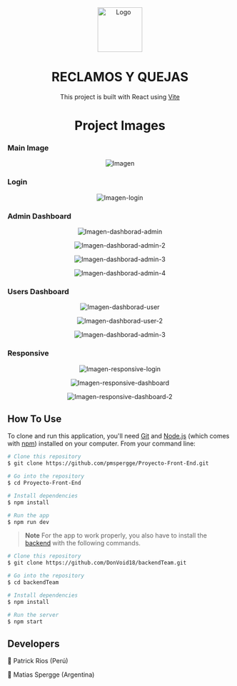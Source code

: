 <div align="center">
  <img src="./src/images/logo.png" alt="Logo" title="Logo" width="100px">
</div>
<h1 align="center">
  RECLAMOS Y QUEJAS
</h1>
<p align="center"> 
This project is built with React using <a href="https://vitejs.dev/">Vite</a> 
</p>
<h1 align="center">
  Project Images 
</h1>
<h3>Main Image</h3>
<p align="center">
    <img src="./src/images/imagen_readme.png" alt="Imagen"/>
</p>
<h3>Login</h3>
<p align="center">
    <img src="./src/images/image_readme_login.png" alt="Imagen-login"/>
</p>
<h3>Admin Dashboard</h3>
<p align="center">
    <img src="./src/images/image_readme_admin_dashboard.png" alt="Imagen-dashborad-admin"/>
</p>
<p align="center">
    <img src="./src/images/image_readme_admin_dashboard_2.png" alt="Imagen-dashborad-admin-2"/>
</p>
<p align="center">
    <img src="./src/images/image_readme_admin_dashboard_3.png" alt="Imagen-dashborad-admin-3"/>
</p>
<p align="center">
    <img src="./src/images/image_readme_admin_dashboard_4.png" alt="Imagen-dashborad-admin-4"/>
</p>
<h3>Users Dashboard</h3>
<p align="center">
    <img src="./src/images/image_readme_user_dashboard.png" alt="Imagen-dashborad-user"/>
</p>
<p align="center">
    <img src="./src/images/image_readme_user_dashboard_2.png" alt="Imagen-dashborad-user-2"/>
</p>
<p align="center">
    <img src="./src/images/image_readme_user_dashboard_3.png" alt="Imagen-dashborad-admin-3"/>
</p>
<h3>Responsive</h3>
<p align="center">
    <img src="./src/images/reponsive_login.png" alt="Imagen-responsive-login"/>
</p>
<p align="center">
    <img src="./src/images/image_readme_admin_dashboard_responsive.png" alt="Imagen-responsive-dashboard"/>
</p>
<p align="center">
    <img src="./src/images/image_readme_admin_dashboard_responsive_2.png" alt="Imagen-responsive-dashboard-2"/>
</p>


## How To Use

To clone and run this application, you'll need [Git](https://git-scm.com) and [Node.js](https://nodejs.org/en/download/) (which comes with [npm](http://npmjs.com)) installed on your computer. From your command line:

```bash
# Clone this repository
$ git clone https://github.com/pmspergge/Proyecto-Front-End.git

# Go into the repository
$ cd Proyecto-Front-End

# Install dependencies
$ npm install

# Run the app
$ npm run dev
```

> **Note**
> For the app to work properly, you also have to install the [backend](https://github.com/DonVoid18/backendTeam) with the following commands.

```bash
# Clone this repository
$ git clone https://github.com/DonVoid18/backendTeam.git

# Go into the repository
$ cd backendTeam

# Install dependencies
$ npm install

# Run the server
$ npm start
```

## Developers

&#128119; Patrick Rios (Perú)

&#128119; Matias Spergge (Argentina)
